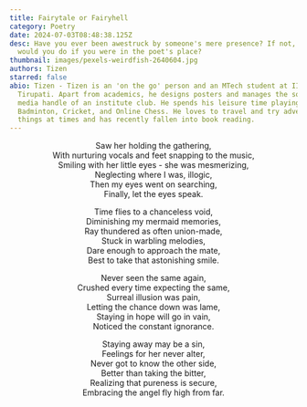 ```yaml
---
title: Fairytale or Fairyhell
category: Poetry
date: 2024-07-03T08:48:38.125Z
desc: Have you ever been awestruck by someone's mere presence? If not, then what
  would you do if you were in the poet's place?
thumbnail: images/pexels-weirdfish-2640604.jpg
authors: Tizen
starred: false
abio: Tizen - Tizen is an 'on the go' person and an MTech student at IIT
  Tirupati. Apart from academics, he designs posters and manages the social
  media handle of an institute club. He spends his leisure time playing
  Badminton, Cricket, and Online Chess. He loves to travel and try adventurous
  things at times and has recently fallen into book reading.
---
```

<p style="text-align: center;align:center;">Saw her holding the gathering,</br>
With nurturing vocals and feet snapping to the music,</br>
Smiling with her little eyes - she was mesmerizing,</br>
Neglecting where I was, illogic,</br>
Then my eyes went on searching,</br>
Finally, let the eyes speak.</br>
</p>


<p style="text-align: center;align:center;">Time flies to a chanceless void,</br>
Diminishing my mermaid memories,</br>
Ray thundered as often union-made,</br>
Stuck in warbling melodies,</br>
Dare enough to approach the mate,</br>
Best to take that astonishing smile.</br>
</p>



<p style="text-align: center;align:center;">Never seen the same again,</br>
Crushed every time expecting the same,</br>
Surreal illusion was pain,</br>
Letting the chance down was lame,</br>
Staying in hope will go in vain,</br>
Noticed the constant ignorance.</br>
</p>



<p style="text-align: center;align:center;">Staying away may be a sin,</br>
Feelings for her never alter,</br>
Never got to know the other side,</br>
Better than taking the bitter,</br>
Realizing that pureness is secure,</br>
Embracing the angel fly high from far.</br>
</p>
